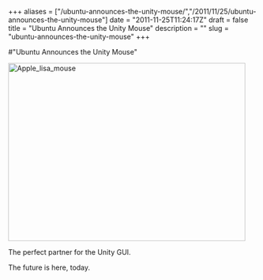 +++
aliases = ["/ubuntu-announces-the-unity-mouse/","/2011/11/25/ubuntu-announces-the-unity-mouse"]
date = "2011-11-25T11:24:17Z"
draft = false
title = "Ubuntu Announces the Unity Mouse"
description = ""
slug = "ubuntu-announces-the-unity-mouse"
+++

#"Ubuntu Announces the Unity Mouse"


 <div class='p_embed p_image_embed'>
<img alt="Apple_lisa_mouse" height="360" src="http://getfile6.posterous.com/getfile/files.posterous.com/conoroneill/9h4O9ZGePnDie8X2xpOXYpZQwEH0dkCygQ2b73EiCD3y8Dv7AWpzDBeUZoKH/Apple_Lisa_Mouse.jpg" width="480" />
</div>
<p></p><div>The perfect partner for the Unity GUI.</div><p />The future is here, today.
 